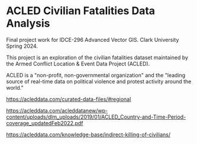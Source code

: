 # ACLED Civilian Fatalities Data Analysis
Final project work for IDCE-296 Advanced Vector GIS. Clark University Spring 2024.

This project is an exploration of the civilian fatalities dataset maintained by the Armed Conflict Location & Event Data Project (ACLED). 

ACLED is a "non-profit, non-governmental organization" and the "leading source of real-time data on political violence and protest activity around the world."



https://acleddata.com/curated-data-files/#regional

https://acleddata.com/acleddatanew/wp-content/uploads/dlm_uploads/2019/01/ACLED_Country-and-Time-Period-coverage_updatedFeb2022.pdf

https://acleddata.com/knowledge-base/indirect-killing-of-civilians/
